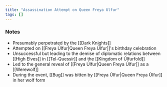 ```yaml
---
title: "Assassination Attempt on Queen Freya Ulfur"
tags: []
---
```


### Notes

- Presumably perpetrated by the [[Dark Knights]]
- Attempted on [[Freya Úlfur|Queen Freya Úlfur]]'s birthday celebration
- Unsuccessful but leading to the demise of diplomatic relations between [[High Elves]] in [[Tel-Quessir]] and the [[Kingdom of Úlfurfold]]
- Led to the general reveal of [[Freya Úlfur|Queen Freya Úlfur]] as a [[Werewolf]]
- During the event, [[Bug]] was bitten by [[Freya Úlfur|Queen Freya Úlfur]] in her wolf form 